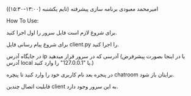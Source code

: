 امیرمحمد معبودی
برنامه سازی پیشرفته (تایم یکشنبه (۱۳:۰۰-۱۵:۳۰))

How To Use:

برای شروع لازم است فایل سرور را اول اجرا کنید.

برای شروع پیام رسانی فایل client.py را اجرا کنید.

در جایگاه آدرس ip آدرسی که در سرور قرار میدهید (یا در اینجا بصورت پیشرفرض آدرس local یا  "127.0.0.1" را وارد کنید.)

در پنجره بعد نام کاربری خود را وارد کنید تا پنچره chatroom برایتان باز شود.

قابلیت اتصال چندین client به این سرور وجود دارد.

